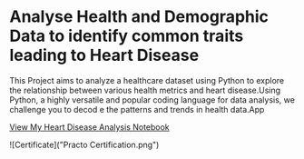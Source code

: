 # Analyse Health and Demographic Data to identify common traits leading to Heart Disease
This Project aims to analyze a healthcare dataset using Python to explore the relationship between various health metrics and heart disease.Using Python, a highly versatile and popular coding language for data analysis, we challenge you to decod e the patterns and trends in health data.App

[View My Heart Disease Analysis Notebook](Analyse_Health_and_Demogrphic_Data_to_identify_common_traits_leading_to_Heart_Disease_Practo_Certified.ipynb)

![Certificate]("Practo Certification.png")


